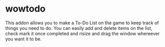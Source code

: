 # wowtodo

This addon allows you to make a To-Do List on the game to keep track of things you need to do. You can easily add and delete items on the list, check mark it once completed and risize and drag the window whereever you want it to be.
